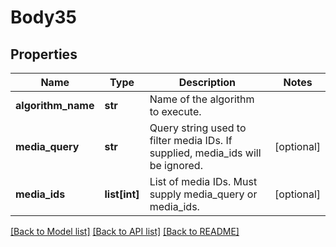 # Body35

## Properties
Name | Type | Description | Notes
------------ | ------------- | ------------- | -------------
**algorithm_name** | **str** | Name of the algorithm to execute. | 
**media_query** | **str** | Query string used to filter media IDs. If supplied, media_ids will be ignored. | [optional] 
**media_ids** | **list[int]** | List of media IDs. Must supply media_query or media_ids. | [optional] 

[[Back to Model list]](../README.md#documentation-for-models) [[Back to API list]](../README.md#documentation-for-api-endpoints) [[Back to README]](../README.md)

